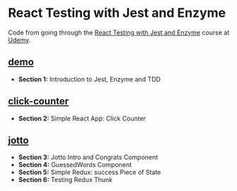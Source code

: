 # React Testing with Jest and Enzyme

Code from going through the [React Testing with Jest and Enzyme](react-testing-with-jest-and-enzyme) course at [Udemy](https://www.udemy.com).

## [demo](demo)

- **Section 1:** Introduction to Jest, Enzyme and TDD

## [click-counter](click-counter)

- **Section 2:** Simple React App: Click Counter

## [jotto](jotto)

- **Section 3:** Jotto Intro and Congrats Component
- **Section 4:** GuessedWords Component
- **Section 5:** Simple Redux: success Piece of State
- **Section 6:** Testing Redux Thunk
